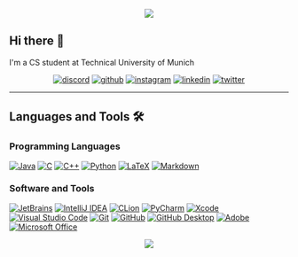 <!-- Animated Header: https://github.com/kyechan99/capsule-render-->

<p align="center">
  <img src="https://capsule-render.vercel.app/api?type=waving&color=gradient&height=100&section=header&fontSize=60&animation=fadeIn&fontAlignY=35"/>
</p>

## Hi there 👋 

I'm a CS student at Technical University of Munich

<!-- Social badges -->
<!-- Source of most badges: https://github.com/Ileriayo/markdown-badges -->

<p align="center">
  <a href="">
    <img alt="discord" src="https://img.shields.io/badge/Discord-%235865F2.svg?style=for-the-badge&logo=discord&logoColor=white"/></a>
  <a href="">
    <img alt="github" src="https://img.shields.io/badge/github-%23121011.svg?style=for-the-badge&logo=github&logoColor=white"/></a>
  <a href="https://www.instagram.com/tomkuttler/">
    <img alt="instagram" src="https://img.shields.io/badge/Instagram-%23E4405F.svg?style=for-the-badge&logo=Instagram&logoColor=white"/></a>
  <a href="">
    <img alt="linkedin" src="https://img.shields.io/badge/linkedin-%230077B5.svg?style=for-the-badge&logo=linkedin&logoColor=white"/></a> 
  <a href="">
    <img alt="twitter" src="https://img.shields.io/badge/Twitter-%231DA1F2.svg?style=for-the-badge&logo=Twitter&logoColor=white"/></a> 
</p>

---

<!-- Languages and Tools list -->
<!-- Documentation for badges with logo: https://shields.io/docs/logos -->
<!-- Badge formatting: https://img.shields.io/badge/<badgeContent>-<badge-color>?logo=<name from simpleicons>&logoColor=<logo-color> -->
<!-- Or use the builder: https://shields.io/badges/static-badge -->

<!-- Supportet icons: https://simpleicons.org -->
<!-- Click on the icon title to copy the name -->

## Languages and Tools 🛠️

### Programming Languages

<p>
  <a href="https://github.com/search?q=user%3Atomkuttler+language%3Ajava">
    <img alt="Java" src="https://custom-icon-badges.demolab.com/badge/Java-007396.svg?logo=java&logoColor=white"></a>
  <a href="https://github.com/search?q=user%3Atomkuttler+language%3Ac">
    <img alt="C" src="https://custom-icon-badges.demolab.com/badge/C-03599C.svg?logo=c-in-hexagon&logoColor=white"></a>
  <a href="https://github.com/search?q=user%3Atomkuttler+language%3Acpp">
    <img alt="C++" src="https://custom-icon-badges.demolab.com/badge/C++-9C033A.svg?logo=cpp2&logoColor=white"></a>
  <a href="https://github.com/search?q=user%3Atomkuttler+language%3Apython">
    <img alt="Python" src="https://img.shields.io/badge/Python-14354C.svg?logo=python&logoColor=white"></a>
  <a href="https://github.com/search?q=user%3Atomkuttlerlanguage%3Atex">
    <img alt="LaTeX" src="https://img.shields.io/badge/LaTeX-008080.svg?logo=LaTeX&logoColor=white"></a>
  <a href="https://github.com/search?q=user%3Atomkuttler+language%3Amarkdown">
    <img alt="Markdown" src="https://img.shields.io/badge/Markdown-000000.svg?logo=markdown&logoColor=white"></a>
</p>

### Software and Tools

<p>
  <!-- Copyright © 2000-2024 JetBrains s.r.o. JetBrains and the JetBrains logo are registered trademarks of JetBrains s.r.o. -->
    <a href="https://www.jetbrains.com">
      <img alt="JetBrains" src="https://img.shields.io/badge/JetBrains-black?logo=jetbrains"></a>
    <!-- Copyright © 2024 JetBrains s.r.o. IntelliJ IDEA and the IntelliJ IDEA logo are registered trademarks of JetBrains s.r.o. -->
    <a href="https://www.jetbrains.com/idea/">
      <img alt="IntelliJ IDEA" src="https://img.shields.io/badge/IntelliJ%20IDEA-black?logo=intellij-idea"></a>
    <!-- Copyright © 2024 JetBrains s.r.o. CLion and the CLion logo are registered trademarks of JetBrains s.r.o. -->
    <a href="https://www.jetbrains.com/clion/">
      <img alt="CLion" src="https://img.shields.io/badge/CLion-black?logo=clion"></a>
    <!-- Copyright © 2024 JetBrains s.r.o. PyCharm and the PyCharm logo are registered trademarks of JetBrains s.r.o. -->
    <a href="https://www.jetbrains.com/pycharm/">
      <img alt="PyCharm" src="https://img.shields.io/badge/PyCharm-black?logo=pycharm"></a>
    <!-- Xcode is a trademark of Apple Inc., registered in the U.S. and other countries and regions. -->
    <a href="https://developer.apple.com/xcode/">
      <img alt="Xcode" src="https://img.shields.io/badge/Xcode-147EFB?logo=Xcode&logoColor=white"></a>
    <!-- Visual Studio Code, VS Code, and the Visual Studio Code icon are trademarks of Microsoft Corporation. All rights reserved. -->
    <a href="https://code.visualstudio.com">
      <img alt="Visual Studio Code" src="https://img.shields.io/badge/Visual%20Studio%20Code-007ACC?logo=visual-studio-code&logoColor=white"></a>
    <!-- Git and the Git logo are either registered trademarks or trademarks of Software Freedom Conservancy, Inc., corporate home of the Git Project, in the United States and/or other countries. -->
    <a href="https://git-scm.com">
      <img alt="Git" src="https://img.shields.io/badge/Git-F05032?logo=git&logoColor=white"></a>
    <!-- GITHUB®, the GITHUB® logo design, the INVERTOCAT logo design, OCTOCAT®, and the OCTOCAT® logo design are trademarks of GitHub, Inc., registered in the United States and other countries. -->
    <a href="https://github.com">
      <img alt="GitHub" src="https://img.shields.io/badge/GitHub-181717?logo=github&logoColor=white"></a>
    <!-- GITHUB®, the GITHUB® logo design, the INVERTOCAT logo design, OCTOCAT®, and the OCTOCAT® logo design are trademarks of GitHub, Inc., registered in the United States and other countries. -->
    <a href="https://desktop.github.com">
      <img alt="GitHub Desktop" src="https://img.shields.io/badge/GitHub%20Desktop-8034A9?logo=github&logoColor=white"></a>
    <!-- Adobe and the Adobe logo are either registered trademarks or trademarks of Adobe in the United States and/or other countries. -->
    <a href="https://www.adobe.com">
      <img alt="Adobe" src="https://img.shields.io/badge/Adobe-FF0000?logo=adobe&logoColor=white"></a>
    <!-- Microsoft and Microsoft Office are either registered trademarks or trademarks of Microsoft in the United States and/or other countries. -->
    <a href="https://www.microsoft.com/microsoft-365">
      <img alt="Microsoft Office" src="https://img.shields.io/badge/Microsoft%20Office-D83B01"></a>
</p>
    
<!-- Animated Footer: https://github.com/kyechan99/capsule-render -->

<p align="center">
  <img src="https://capsule-render.vercel.app/api?type=waving&color=gradient&height=100&section=footer"/>
</p>
